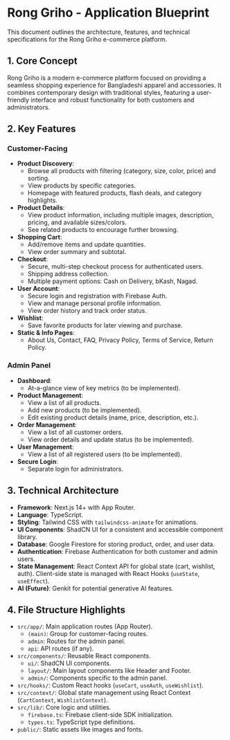 # Rong Griho - Application Blueprint

This document outlines the architecture, features, and technical specifications for the Rong Griho e-commerce platform.

## 1. Core Concept

Rong Griho is a modern e-commerce platform focused on providing a seamless shopping experience for Bangladeshi apparel and accessories. It combines contemporary design with traditional styles, featuring a user-friendly interface and robust functionality for both customers and administrators.

## 2. Key Features

### Customer-Facing
- **Product Discovery**:
    - Browse all products with filtering (category, size, color, price) and sorting.
    - View products by specific categories.
    - Homepage with featured products, flash deals, and category highlights.
- **Product Details**:
    - View product information, including multiple images, description, pricing, and available sizes/colors.
    - See related products to encourage further browsing.
- **Shopping Cart**:
    - Add/remove items and update quantities.
    - View order summary and subtotal.
- **Checkout**:
    - Secure, multi-step checkout process for authenticated users.
    - Shipping address collection.
    - Multiple payment options: Cash on Delivery, bKash, Nagad.
- **User Account**:
    - Secure login and registration with Firebase Auth.
    - View and manage personal profile information.
    - View order history and track order status.
- **Wishlist**:
    - Save favorite products for later viewing and purchase.
- **Static & Info Pages**:
    - About Us, Contact, FAQ, Privacy Policy, Terms of Service, Return Policy.

### Admin Panel
- **Dashboard**:
    - At-a-glance view of key metrics (to be implemented).
- **Product Management**:
    - View a list of all products.
    - Add new products (to be implemented).
    - Edit existing product details (name, price, description, etc.).
- **Order Management**:
    - View a list of all customer orders.
    - View order details and update status (to be implemented).
- **User Management**:
    - View a list of all registered users (to be implemented).
- **Secure Login**:
    - Separate login for administrators.

## 3. Technical Architecture

- **Framework**: Next.js 14+ with App Router.
- **Language**: TypeScript.
- **Styling**: Tailwind CSS with `tailwindcss-animate` for animations.
- **UI Components**: ShadCN UI for a consistent and accessible component library.
- **Database**: Google Firestore for storing product, order, and user data.
- **Authentication**: Firebase Authentication for both customer and admin users.
- **State Management**: React Context API for global state (cart, wishlist, auth). Client-side state is managed with React Hooks (`useState`, `useEffect`).
- **AI (Future)**: Genkit for potential generative AI features.

## 4. File Structure Highlights

- `src/app/`: Main application routes (App Router).
    - `(main)`: Group for customer-facing routes.
    - `admin`: Routes for the admin panel.
    - `api`: API routes (if any).
- `src/components/`: Reusable React components.
    - `ui/`: ShadCN UI components.
    - `layout/`: Main layout components like Header and Footer.
    - `admin/`: Components specific to the admin panel.
- `src/hooks/`: Custom React hooks (`useCart`, `useAuth`, `useWishlist`).
- `src/context/`: Global state management using React Context (`CartContext`, `WishlistContext`).
- `src/lib/`: Core logic and utilities.
    - `firebase.ts`: Firebase client-side SDK initialization.
    - `types.ts`: TypeScript type definitions.
- `public/`: Static assets like images and fonts.
